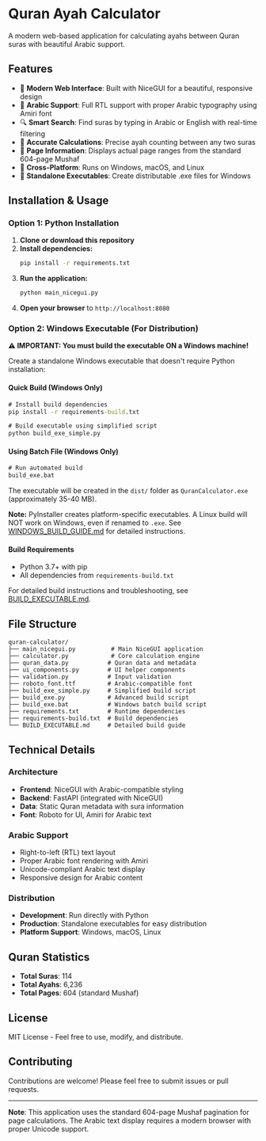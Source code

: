 # Quran Ayah Calculator

A modern web-based application for calculating ayahs between Quran suras with beautiful Arabic support.

## Features

- 🕌 **Modern Web Interface**: Built with NiceGUI for a beautiful, responsive design
- 📖 **Arabic Support**: Full RTL support with proper Arabic typography using Amiri font
- 🔍 **Smart Search**: Find suras by typing in Arabic or English with real-time filtering
- 🔢 **Accurate Calculations**: Precise ayah counting between any two suras
- 📄 **Page Information**: Displays actual page ranges from the standard 604-page Mushaf
- 📱 **Cross-Platform**: Runs on Windows, macOS, and Linux
- 🎯 **Standalone Executables**: Create distributable .exe files for Windows

## Installation & Usage

### Option 1: Python Installation

1. **Clone or download this repository**
2. **Install dependencies:**
   ```bash
   pip install -r requirements.txt
   ```
3. **Run the application:**
   ```bash
   python main_nicegui.py
   ```
4. **Open your browser** to `http://localhost:8080`

### Option 2: Windows Executable (For Distribution)

**⚠️ IMPORTANT: You must build the executable ON a Windows machine!**

Create a standalone Windows executable that doesn't require Python installation:

#### Quick Build (Windows Only)
```cmd
# Install build dependencies
pip install -r requirements-build.txt

# Build executable using simplified script
python build_exe_simple.py
```

#### Using Batch File (Windows Only)
```cmd
# Run automated build
build_exe.bat
```

The executable will be created in the `dist/` folder as `QuranCalculator.exe` (approximately 35-40 MB).

**Note:** PyInstaller creates platform-specific executables. A Linux build will NOT work on Windows, even if renamed to `.exe`. See [WINDOWS_BUILD_GUIDE.md](WINDOWS_BUILD_GUIDE.md) for detailed instructions.

#### Build Requirements
- Python 3.7+ with pip
- All dependencies from `requirements-build.txt`

For detailed build instructions and troubleshooting, see [BUILD_EXECUTABLE.md](BUILD_EXECUTABLE.md).

## File Structure

```
quran-calculator/
├── main_nicegui.py          # Main NiceGUI application
├── calculator.py            # Core calculation engine
├── quran_data.py           # Quran data and metadata
├── ui_components.py        # UI helper components
├── validation.py           # Input validation
├── roboto_font.ttf         # Arabic-compatible font
├── build_exe_simple.py     # Simplified build script
├── build_exe.py            # Advanced build script
├── build_exe.bat           # Windows batch build script
├── requirements.txt        # Runtime dependencies
├── requirements-build.txt  # Build dependencies
└── BUILD_EXECUTABLE.md     # Detailed build guide
```

## Technical Details

### Architecture
- **Frontend**: NiceGUI with Arabic-compatible styling
- **Backend**: FastAPI (integrated with NiceGUI)
- **Data**: Static Quran metadata with sura information
- **Font**: Roboto for UI, Amiri for Arabic text

### Arabic Support
- Right-to-left (RTL) text layout
- Proper Arabic font rendering with Amiri
- Unicode-compliant Arabic text display
- Responsive design for Arabic content

### Distribution
- **Development**: Run directly with Python
- **Production**: Standalone executables for easy distribution
- **Platform Support**: Windows, macOS, Linux

## Quran Statistics

- **Total Suras**: 114
- **Total Ayahs**: 6,236
- **Total Pages**: 604 (standard Mushaf)

## License

MIT License - Feel free to use, modify, and distribute.

## Contributing

Contributions are welcome! Please feel free to submit issues or pull requests.

---

**Note**: This application uses the standard 604-page Mushaf pagination for page calculations. The Arabic text display requires a modern browser with proper Unicode support. 
